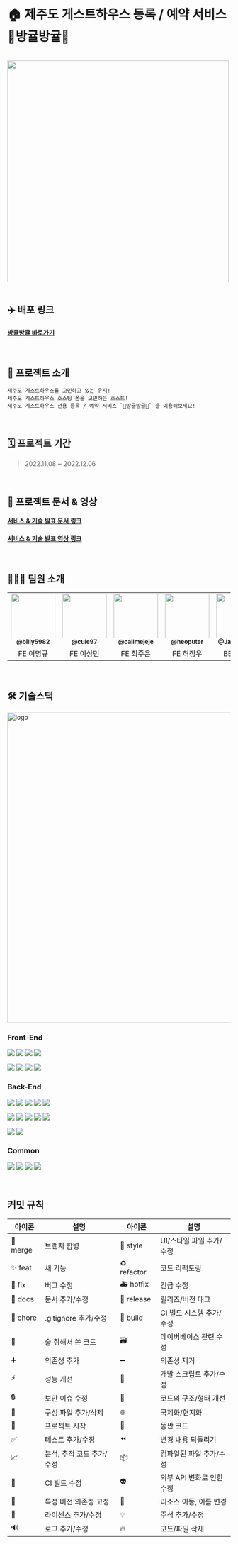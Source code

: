 # 🏠 제주도 게스트하우스 등록 / 예약 서비스 🍊방귤방귤🍊
<br>

<div style="display:flex;">
<img src="https://user-images.githubusercontent.com/88229250/205503555-76349ce5-9c2d-459f-9a24-4d1b6b1d1cd0.gif" align="center" width="500px;" alt=""/>
</div>

<br>

## ✈️ 배포 링크 
#### <a href="https://seb40-main-002.vercel.app/"> 방귤방귤 바로가기</a>

<br>


## 🍊 프로젝트 소개
```
제주도 게스트하우스를 고민하고 있는 유저!
제주도 게스트하우스 호스팅 폼을 고민하는 호스트!
제주도 게스트하우스 전용 등록 / 예약 서비스 `🍊방귤방귤🍊` 을 이용해보세요!
```

<br>

## 🗓 프로젝트 기간
> 2022.11.08 ~ 2022.12.06

<br>

## 📔 프로젝트 문서 & 영상
#### <a href="https://www.notion.so/codestates/129d51243018443883e125cb75665b3a"> 서비스 & 기술 발표 문서 링크</a> 
#### <a href="https://youtu.be/ro1dA5Q8Kkc"> 서비스 & 기술 발표 영상 링크</a>

<br>

## 🧑🏻‍💻 팀원 소개
<table>
  <tbody>
    <tr>
      <td align="center"><a href="https://github.com/billy5982"><img src="https://avatars.githubusercontent.com/u/104412610?v=4" width="100px;" alt=""/><br /><sub><b>@billy5982</b></sub></a><br/></td>
      <td align="center"><a href="https://github.com/cule97"><img src="https://avatars.githubusercontent.com/u/106367435?v=4" width="100px;" alt=""/><br /><sub><b>@cule97</b></sub></a><br/></td>
      <td align="center"><a href="https://github.com/callmejeje"><img src="https://avatars.githubusercontent.com/u/45119238?v=4" width="100px;" alt=""/><br /><sub><b>@callmejeje</b></sub></a><br/></td>
      <td align="center"><a href="https://github.com/heoputer"><img src="https://avatars.githubusercontent.com/u/58350169?v=4" width="100px;" alt=""/><br /><sub><b>@heoputer</b></sub></a><br/></td>
      <td align="center"><a href="https://github.com/JanuaryKim"><img src="https://avatars.githubusercontent.com/u/107736531?v=4" width="100px;" alt=""/><br /><sub><b>@JanuaryKim</b></sub></a><br/></td>
      <td align="center"><a href="https://github.com/NTY-1017"><img src="https://avatars.githubusercontent.com/u/88229250?v=4" width="100px;" alt=""/><br /><sub><b>@NTY-1017</b></sub></a><br/></td>
      <td align="center"><a href="https://github.com/see1237"><img src="https://avatars.githubusercontent.com/u/105643326?v=4" width="100px;" alt=""/><br /><sub><b>@see1237</b></sub></a><br/></td>
    </tr>
    <tr>
      <td align="center">FE 이명규</td>
      <td align="center">FE 이상민</td>
      <td align="center">FE 최주은</td>  
      <td align="center">FE 허정우</td> 
      <td align="center">BE 김영현</td>
      <td align="center">BE 노태윤</td>
      <td align="center">BE 최수혜</td> 
    </tr>
  </tbody>
</table>

<br>

## 🛠 기술스택

<div align="left" style="display:flex;">
    <img src="https://user-images.githubusercontent.com/88229250/205506460-7c556110-3e79-4c9b-aa0f-d035eac6cc43.png" width="700" alt="logo"/>
</div>


### Front-End

<img src="https://img.shields.io/badge/typescript-3178C6?style=for-the-badge&logo=typescript&logoColor=white"> <img src="https://img.shields.io/badge/react-61DAFB?style=for-the-badge&logo=react&logoColor=black"> <img src="https://img.shields.io/badge/tailwind-06B6D4?style=for-the-badge&logo=TailwindCSS&logoColor=white"> <img src="https://img.shields.io/badge/Redux-764ABC?style=for-the-badge&logo=Redux&logoColor=black"> 

<img src="https://img.shields.io/badge/Prettier-F7B93E?style=for-the-badge&logo=Prettier&logoColor=black"> <img src="https://img.shields.io/badge/ESLint-4B32C3?style=for-the-badge&logo=ESLint&logoColor=white"> <img src="https://img.shields.io/badge/Axios-181717?style=for-the-badge&logo=Axios&logoColor=white"> <img src="https://img.shields.io/badge/Vercel-000000?style=for-the-badge&logo=Vercel&logoColor=white">


### Back-End

<img src="https://img.shields.io/badge/java 11-007396?style=for-the-badge&logo=OpenJDK&logoColor=white"> <img src="https://img.shields.io/badge/Spring Boot-6DB33F?style=for-the-badge&logo=Spring Boot&logoColor=white"> <img src="https://img.shields.io/badge/Spring Security-6DB33F?style=for-the-badge&logo=Spring Security&logoColor=white"> <img src="https://img.shields.io/badge/Oauth2-EB5424?style=for-the-badge&logo=&logoColor=white"> <img src="https://img.shields.io/badge/JWT-000000?style=for-the-badge&logo=&logoColor=white">

<img src="https://img.shields.io/badge/Spring Data JPA-0ABF53?style=for-the-badge"> <img src="https://img.shields.io/badge/MySQL-4479A1?style=for-the-badge&logo=MySQL&logoColor=white"> <img src="https://img.shields.io/badge/QueryDsl-0769AD?style=for-the-badge&logo=QueryDsl&logoColor=white"> <img src="https://img.shields.io/badge/Redis-DC382D?style=for-the-badge&logo=Redis&logoColor=white"> <img src="https://img.shields.io/badge/Flyway-232F3E?style=for-the-badge&logo=Flyway&logoColor=white"> 

<img src="https://img.shields.io/badge/AWS-CC0200?style=for-the-badge&logo=AmazonAWS&logoColor=white"> <img src="https://img.shields.io/badge/GitHub Actions-2088FF?style=for-the-badge&logo=GitHub Actions&logoColor=white">


### Common
<img src="https://img.shields.io/badge/github-181717?style=for-the-badge&logo=github&logoColor=white"> <img src="https://img.shields.io/badge/Figma-F24E1E?style=for-the-badge&logo=Figma&logoColor=white"> <img src="https://img.shields.io/badge/Notion-000000?style=for-the-badge&logo=Notion&logoColor=white"> <img src="https://img.shields.io/badge/Discord-5865F2?style=for-the-badge&logo=Discord&logoColor=white">

<br>

## 커밋 규칙

| 아이콘   | 설명                      | 아이콘      | 설명                      |
| -------- | ------------------------- | ----------- | ------------------------- |
| 🔀 merge | 브랜치 합병               | 💄 style    | UI/스타일 파일 추가/수정  |
| ✨ feat  | 새 기능                   | ♻️ refactor | 코드 리팩토링             |
| 🐛 fix   | 버그 수정                 | 🚑 hotfix   | 긴급 수정                 |
| 📝 docs  | 문서 추가/수정            | 🔖 release  | 릴리즈/버전 태그          |
| 🙈 chore | .gitignore 추가/수정      | 👷 build    | CI 빌드 시스템 추가/수정  |
| 🍻       | 술 취해서 쓴 코드         | 🗃           | 데이버베이스 관련 수정    |
| ➕       | 의존성 추가               | ➖          | 의존성 제거               |
| ⚡️      | 성능 개선                 | 🔨          | 개발 스크립트 추가/수정   |
| 🔒       | 보안 이슈 수정            | 🎨          | 코드의 구조/형태 개선     |
| 🔧       | 구성 파일 추가/삭제       | 🌐          | 국제화/현지화             |
| 🎉       | 프로젝트 시작             | 💩          | 똥싼 코드                 |
| ✅       | 테스트 추가/수정          | ⏪          | 변경 내용 되돌리기        |
| 📈       | 분석, 추적 코드 추가/수정 | 📦          | 컴파일된 파일 추가/수정   |
| 💚       | CI 빌드 수정              | 👽          | 외부 API 변화로 인한 수정 |
| 📌       | 특정 버전 의존성 고정     | 🚚          | 리소스 이동, 이름 변경    |
| 📄       | 라이센스 추가/수정        | 💡          | 주석 추가/수정            |
| 🔊       | 로그 추가/수정            | 🔥          | 코드/파일 삭제            |
